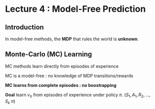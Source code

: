 # Lecture 4 : Model-Free Prediction

## Introduction

In model-free methods, the **MDP** that rules the world is **unknown**.

## Monte-Carlo (MC) Learning

MC methods learn directly from episodes of experience

MC is a model-free : no knowledge of MDP transitions/rewards

**MC learns from complete episodes : no boostrapping** 

**Goal** learn $v_\pi$ from episodes of experience under policy $\pi$. ($S_1,A_1,R_2,...,S_k ~ \pi)$
